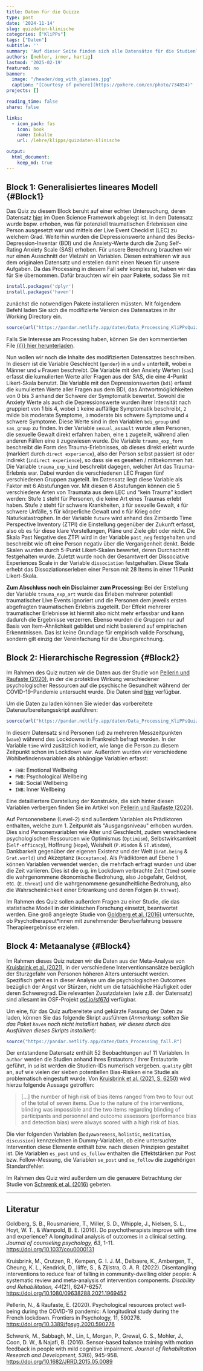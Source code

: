 ```yaml
---
title: Daten für die Quizze
type: post
date: '2024-11-14'
slug: quizdaten-klinische
categories: ["KliPPs"]
tags: ["Daten"]
subtitle: ''
summary: 'Auf dieser Seite finden sich alle Datensätze für die Studienleistungen in KliPPsMSc5a. Die Quizze finden sich auf der Lernplattform moodle und sind nur für die Teilnehmenden des Moduls zugänglich.'
authors: [nehler, irmer, hartig]
lastmod: '2025-02-19'
featured: no 
banner:
  image: "/header/dog_with_glasses.jpg"
  caption: "[Courtesy of pxhere](https://pxhere.com/en/photo/734854)"
projects: []

reading_time: false 
share: false

links:
  - icon_pack: fas
    icon: book
    name: Inhalte
    url: /lehre/klipps/quizdaten-klinische

output:
  html_document:
    keep_md: true
---
```







## Block 1: Generalisiertes lineares Modell {#Block1}

Das Quiz zu diesem Block beruht auf einer echten Untersuchung, deren Datensatz [hier](https://osf.io/a9vun/) im Open Science Framework abgelegt ist. In dem Datensatz wurde bspw. erhoben, was für potenziell traumatischen Erlebnissen eine Person ausgesetzt war und mittels der Live Event Checklist (LEC) zu welchem Grad. Weiterhin wurden die Depressionswerte anhand des Becks-Depression-Inventar (BDI) und die Anxiety-Werte durch die Zung Self-Rating Anxiety Scale (SAS) erhoben. Für unsere Berechnung brauchen wir nur einen Ausschnitt der Vielzahl an Variablen. Diesen extrahieren wir aus dem originalen Datensatz und erstellen damit einen Neuen für unsere Aufgaben. Da das Processing in diesem Fall sehr komplex ist, haben wir das für Sie übernommen. Dafür brauchten wir ein paar Pakete, sodass Sie mit


``` r
install.packages('dplyr')
install.packages('haven')
```

zunächst die notwendigen Pakete installieren müssten. Mit folgendem Befehl laden Sie sich die modifizierte Version des Datensatzes in ihr Working Directory ein.


``` r
source(url("https://pandar.netlify.app/daten/Data_Processing_KliPPsQuiz1.R"))
```

Falls Sie Interesse am Processing haben, können Sie den kommentierten File [{{<icon name = "download" pack = "fas">}} hier herunterladen](/daten/Data_Processing_KliPPsQuiz1.R).

Nun wollen wir noch die Inhalte des modifizierten Datensatzes beschreiben. In diesem ist die Variable Geschlecht (`gender`) in `m` und `w` unterteilt, wobei `m` Männer und `w` Frauen beschreibt. Die Variable mit den Anxiety Werten (`sas`) erfasst die kumulierten Werte aller Fragen aus der SAS, die eine 4-Punkt Likert-Skala benutzt. Die Variable mit den Depressionswerten (`bdi`) erfasst die kumulierten Werte aller Fragen aus dem BDI, das Antwortmöglichkeiten von 0 bis 3 anhand der Schwere der Symptomatik bewertet. Sowohl die Anxiety Werte als auch die Depressionswerte wurden ihrer Intensität nach gruppiert von 1 bis 4, wobei `1` keine auffällige Symptomatik beschreibt, `2` milde bis moderate Symptome, `3` moderate bis schwere Symptome und `4` schwere Symptome. Diese Werte sind in den Variablen `bdi_group` und `sas_group` zu finden. In der Variable `sexual_assault` wurde allen Personen, die sexuelle Gewalt direkt erfahren haben, eine `1` zugeteilt, während allen anderen Fällen eine `0` zugewiesen wurde. Die Variable `trauma_exp_form` beschreibt die Form des Trauma-Erlebnisses, ob dieses direkt erlebt wurde (markiert durch `direct experience`), also der Person selbst passiert ist oder indirekt (`indirect experience`), so dass sie es gesehen / mitbekommen hat. Die Variable `trauma_exp_kind` beschreibt dagegen, welcher Art das Trauma-Erlebnis war. Dabei wurden die verschiedenen LEC Fragen fünf verschiedenen Gruppen zugeteilt. Im Datensatz liegt diese Variable als Faktor mit 6 Abstufungen vor. Mit diesen 6 Abstufungen können die 5 verschiedene Arten von Traumata aus dem LEC und "kein Trauma" kodiert werden: Stufe `1` steht für Personen, die keine Art eines Traumas erlebt haben. Stufe `2` steht für schwere Krankheiten, `3` für sexuelle Gewalt, `4` für schwere Unfälle, `5` für körperliche Gewalt und `6` für Krieg oder Naturkatastrophen. In der Variable `future` wird anhand des Zimbardo Time Perspective Inventory (ZTPI) die Einstellung gegenüber der Zukunft erfasst, also ob es für diese klare Vorstellungen, Pläne und Ziele gibt oder nicht. Die Skala Past Negative des ZTPI wird in der Variable `past_neg` festgehalten und beschreibt wie oft eine Person negativ über die Vergangenheit denkt. Beide Skalen wurden durch 5-Punkt Likert-Skalen bewertet, deren Durchschnitt festgehalten wurde. Zuletzt wurde noch der Gesamtwert der Dissociative Experiences Scale in der Variable `dissociation` festgehalten. Diese Skala erhebt das Dissoziationserleben einer Person mit 28 Items in einer 11 Punkt Likert-Skala.

**Zum Abschluss noch ein Disclaimer zum Processing:** Bei der Erstellung der Variable `trauma_exp_art` wurde das Erleben mehrerer potentiell traumatischer Live Events ignoriert und die Personen dem jeweils ersten abgefragten traumatischen Erlebnis zugeteilt. Der Effekt mehrerer traumatischer Erlebnisse ist hiermit also nicht mehr erfassbar und kann dadurch die Ergebnisse verzerren. Ebenso wurden die Gruppen nur auf Basis von Item-Ähnlichkeit gebildet und nicht basierend auf empirischen Erkenntnissen. Das ist keine Grundlage für empirisch valide Forschung, sondern gilt einzig der Vereinfachung für die Übungsrechnung.


## Block 2: Hierarchische Regression {#Block2}

Im Rahmen des Quiz nutzen wir die Daten aus der Studie von [Pellerin und Raufaste (2020)](https://doi.org/10.3389/fpsyg.2020.590276), in der die protektive Wirkung verschiedener psychologischer Ressourcen auf die psychische Gesundheit während der COVID-19-Pandemie untersucht wurde. Die Daten sind [hier](https://osf.io/45aq3) verfügbar.

Um die Daten zu laden können Sie wieder das vorbereitete Datenaufbereitungsskript ausführen:


``` r
source(url("https://pandar.netlify.app/daten/Data_Processing_KliPPsQuiz2.R"))
```

In diesem Datensatz sind Personen (`id`) zu mehreren Messzeitpunkten (`wave`) während des Lockdowns in Frankreich befragt worden. In der Variable `time` wird zusätzlich kodiert, wie lange die Person zu diesem Zeitpunkt schon im Lockdown war. Außerdem wurden vier verschiedene Wohlbefindensvariablen als abhängige Variablen erfasst:

- `EWB`: Emotional Wellbeing
- `PWB`: Psychological Wellbeing
- `SWB`: Social Wellbeing
- `IWB`: Inner Wellbeing

Eine detailliertere Darstellung der Konstrukte, die sich hinter diesen Variablen verbergen finden Sie im Artikel von [Pellerin und Raufaste (2020)](https://doi.org/10.3389/fpsyg.2020.590276). 

Auf Personenebene (Level-2) sind außerdem Variablen als Prädiktoren enthalten, welche zum 1. Zeitpunkt als "Ausgangsniveau" erhoben wurden. Dies sind Personenvariablen wie Alter und Geschlecht, zudem verschiedene psychologischen Ressourcen wie Optimismus (`Optimism`), Selbstwirksamkeit (`Self-efficacy`), Hoffnung (`Hope`), Weisheit (`P.Wisdom` & `ST.Wisdom`), Dankbarkeit gegenüber der eigenen Existenz und der Welt (`Grat.being` & `Grat.world`) und Akzeptanz (`Acceptance`). Als Prädiktoren auf Ebene 1 können Variablen verwendet werden, die mehrfach erfragt wurden und über die Zeit variieren. Dies ist die o.g. im Lockdown verbrachte Zeit (`Time`) sowie die wahrgenommene ökonomische Bedrohung, also Jobgefahr, Geldnot, etc. (`E.threat`) und die wahrgenommene gesundheitliche Bedrohung, also die Wahrscheinlichkeit einer Erkrankung und deren Folgen (`H.threat`).


Im Rahmen des Quiz sollen außerdem Fragen zu einer Studie, die das statistische Modell in der klinischen Forschung einsetzt, beantwortet werden. Eine groß angelegte Studie von [Goldberg et al. (2016)](https://doi.org/10.1037/cou0000131) untersuchte, ob Psychotherapeut*innen mit zunehmender Berufserfahrung bessere Therapieergebnisse erzielen. 


## Block 4: Metaanalyse {#Block4}

Im Rahmen dieses Quiz nutzen wir die Daten aus der Meta-Analyse von [Kruisbrink et al. (2021)](https://doi.org/10.1080/09638288.2021.1969452), in der verschiedene Interventionsansätze bezüglich der Sturzgefahr von Personen höheren Alters untersucht werden. Spezifisch geht es in dieser Analyse um die psychologischen Outcomes bezüglich der Angst vor Stürzen, nicht um die tatsächliche Häufigkeit oder deren Schweregrad. Die relevanten Zusatzdateien (wie z.B. der Datensatz) sind allesamt im OSF-Projekt [osf.io/sf67d](https://osf.io/sf67d/) verfügbar.

Um eine, für das Quiz aufbereitete und gekürzte Fassung der Daten zu laden, können Sie das folgende Skript ausführen (*Anmerkung: sollten Sie das Paket `haven` noch nicht installiert haben, wir dieses durch das Ausführen dieses Skripts installiert*):


``` r
source("https://pandar.netlify.app/daten/Data_Processing_fall.R")
```
Der entstandene Datensatz enthält 52 Beobachtungen auf 11 Variablen. In `author` werden die Studien anhand ihres Erstautors / ihrer Erstautorin geführt, in `id` ist werden die Studien-IDs numerisch vergeben. `quality` gibt an, auf wie vielen der sieben potentiellen Bias-Risiken eine Studie als problematisch eingestuft wurde. Von [Kruisbrink et al. (2021, S. 6250)](https://doi.org/10.1080/09638288.2021.1969452) wird hierzu folgende Aussage getroffen:

> [...] the number of high risk of bias items ranged from two to four out of the total of seven items. Due to the nature of the interventions, blinding was impossible and the two items regarding blinding of participants and personnel and outcome assessors (performance bias and detection bias) were always scored with a high risk of bias.

Die vier folgenden Variablen (`bodyawareness`, `holistic`, `meditation`, `discussion`) kennzeichnen in Dummy-Variablen, ob eine untersuchte Intervention diese Elemente enthält bzw. nach diesen Prinzipien gestaltet ist. Die Variablen `es_post` und `es_follow` enthalten die Effektstärken zur Post bzw. Follow-Messung, die Variablen `se_post` und `se_follow` die zugehörigen Standardfehler.

Im Rahmen des Quiz wird außerdem um die genauere Betrachtung der Studie von [Schwenk et al. (2016)](https://pmc.ncbi.nlm.nih.gov/articles/PMC6644036/#ABS1) gebeten.

***

## Literatur

Goldberg, S. B., Rousmaniere, T., Miller, S. D., Whipple, J., Nielsen, S. L., Hoyt, W. T., & Wampold, B. E. (2016). Do psychotherapists improve with time and experience? A longitudinal analysis of outcomes in a clinical setting. *Journal of counseling psychology, 63*, 1-11. https://doi.org/10.1037/cou0000131

Kruisbrink, M., Crutzen, R., Kempen, G. I. J. M., Delbaere, K., Ambergen, T., Cheung, K. L., Kendrick, D., Iliffe, S., & Zijlstra, G. A. R. (2022). Disentangling interventions to reduce fear of falling in community-dwelling older people: A systematic review and meta-analysis of intervention components. *Disability and Rehabilitation, 44*(21), 6247-6257. https://doi.org/10.1080/09638288.2021.1969452

Pellerin, N., & Raufaste, E. (2020). Psychological resources protect well-being during the COVID-19 pandemic: A longitudinal study during the French lockdown. Frontiers in Psychology, 11, 590276. https://doi.org/10.3389/fpsyg.2020.590276

Schwenk, M., Sabbagh, M., Lin, I., Morgan, P., Grewal, G. S., Mohler, J., Coon, D. W., & Najafi, B. (2016). Sensor-based balance training with motion feedback in people with mild cognitive impairment. *Journal of Rehabilitation Research and Development, 53*(6), 945-958. https://doi.org/10.1682/JRRD.2015.05.0089

